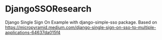 # DjangoSSOResearch
Django Single Sign On Example with django-simple-sso package. Based on https://micropyramid.medium.com/django-single-sign-on-sso-to-multiple-applications-64637da015f4
